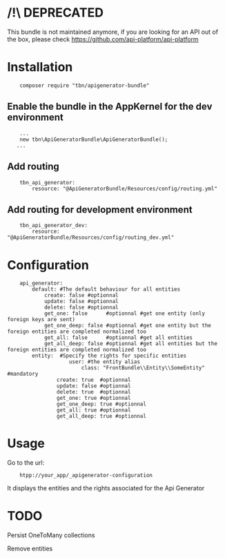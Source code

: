 # /!\ DEPRECATED

This bundle is not maintained anymore, if you are looking for an API out of the box, please check https://github.com/api-platform/api-platform

# Installation

		composer require "tbn/apigenerator-bundle"

## Enable the bundle in the AppKernel for the dev environment

		...
		new tbn\ApiGeneratorBundle\ApiGeneratorBundle();
       ...

## Add routing

		tbn_api_generator:
		    resource: "@ApiGeneratorBundle/Resources/config/routing.yml"

## Add routing for development environment

		tbn_api_generator_dev:
		    resource: "@ApiGeneratorBundle/Resources/config/routing_dev.yml"

# Configuration

		api_generator:
		    default: #The default behaviour for all entities
		        create: false #optionnal
		        update: false #optionnal
		        delete: false #optionnal
		        get_one: false      #optionnal #get one entity (only foreign keys are sent)
		        get_one_deep: false #optionnal #get one entity but the foreign entities are completed normalized too
		        get_all: false      #optionnal #get all entities
		        get_all_deep: false #optionnal #get all entities but the foreign entities are completed normalized too
		    entity:  #Specify the rights for specific entities
                        user: #the entity alias
                            class: "FrontBundle\\Entity\\SomeEntity" #mandatory
		            create: true  #optionnal
		            update: false #optionnal
		            delete: true  #optionnal
		            get_one: true #optionnal
		            get_one_deep: true #optionnal
		            get_all: true #optionnal
		            get_all_deep: true #optionnal

# Usage

Go to the url:

		htpp://your_app/_apigenerator-configuration

It displays the entities and the rights associated for the Api Generator


# TODO

Persist OneToMany collections

Remove entities

